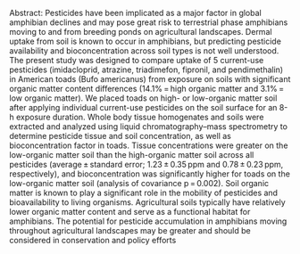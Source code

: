 Abstract: Pesticides have been implicated as a major factor in global amphibian declines and may pose great risk to terrestrial phase amphibians moving to and from breeding ponds on agricultural landscapes. Dermal uptake from soil is known to occur in amphibians, but predicting pesticide availability and bioconcentration across soil types is not well understood. The present study was designed to compare uptake of 5 current-use pesticides (imidacloprid, atrazine, triadimefon, fipronil, and pendimethalin) in American toads (Bufo americanus) from exposure on soils with significant organic matter content differences (14.1% = high organic matter and 3.1% = low organic matter). We placed toads on high- or low-organic matter soil after applying individual current-use pesticides on the soil surface for an 8-h exposure duration. Whole body tissue homogenates and soils were extracted and analyzed using liquid chromatography–mass spectrometry to determine pesticide tissue and soil concentration, as well as bioconcentration factor in toads. Tissue concentrations were greater on the low-organic matter soil than the high-organic matter soil across all pesticides (average ± standard error; 1.23 ± 0.35 ppm and 0.78 ± 0.23 ppm, respectively), and bioconcentration was significantly higher for toads on the low-organic matter soil (analysis of covariance p = 0.002). Soil organic matter is known to play a significant role in the mobility of pesticides and bioavailability to living organisms. Agricultural soils typically have relatively lower organic matter content and serve as a functional habitat for amphibians. The potential for pesticide accumulation in amphibians moving throughout agricultural landscapes may be greater and should be considered in conservation and policy efforts

